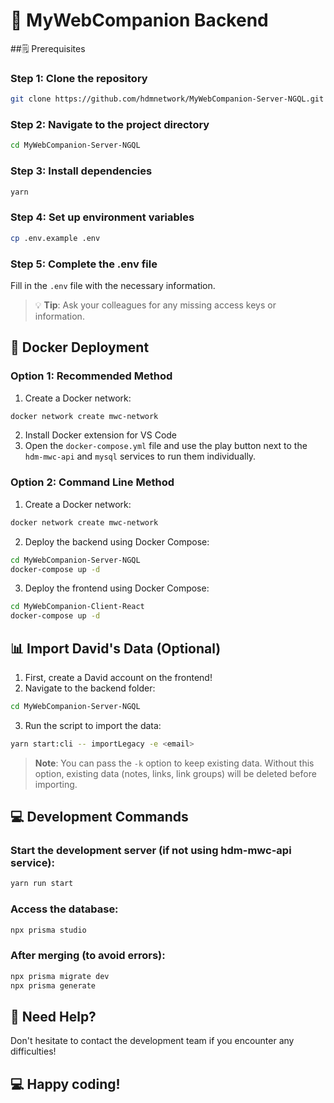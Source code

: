 # 🚀 MyWebCompanion Backend
##🗒️ Prerequisites
### Step 1: Clone the repository
```bash
git clone https://github.com/hdmnetwork/MyWebCompanion-Server-NGQL.git
```
### Step 2: Navigate to the project directory
```bash
cd MyWebCompanion-Server-NGQL
```
### Step 3: Install dependencies
```bash
yarn
```
### Step 4: Set up environment variables
```bash
cp .env.example .env
```
### Step 5: Complete the .env file
Fill in the `.env` file with the necessary information.
> 💡 **Tip**: Ask your colleagues for any missing access keys or information.
## 🐋 Docker Deployment
### Option 1: Recommended Method
1. Create a Docker network:
```bash
docker network create mwc-network
```
2. Install Docker extension for VS Code
3. Open the `docker-compose.yml` file and use the play button next to the `hdm-mwc-api` and `mysql` services to run them individually.
### Option 2: Command Line Method
1. Create a Docker network:
```bash
docker network create mwc-network
```
2. Deploy the backend using Docker Compose:
```bash
cd MyWebCompanion-Server-NGQL
docker-compose up -d
```
3. Deploy the frontend using Docker Compose:
```bash
cd MyWebCompanion-Client-React
docker-compose up -d
```
## 📊 Import David's Data (Optional)
1. First, create a David account on the frontend!
2. Navigate to the backend folder:
```bash
cd MyWebCompanion-Server-NGQL
```
3. Run the script to import the data:
```bash
yarn start:cli -- importLegacy -e <email>
```
> **Note**: You can pass the `-k` option to keep existing data. Without this option, existing data (notes, links, link groups) will be deleted before importing.
## 💻 Development Commands
### Start the development server (if not using hdm-mwc-api service):
```bash
yarn run start
```
### Access the database:
```bash
npx prisma studio
```
### After merging (to avoid errors):
```bash
npx prisma migrate dev
npx prisma generate
```
## 🔎 Need Help?
Don't hesitate to contact the development team if you encounter any difficulties!
## 💻 Happy coding!
